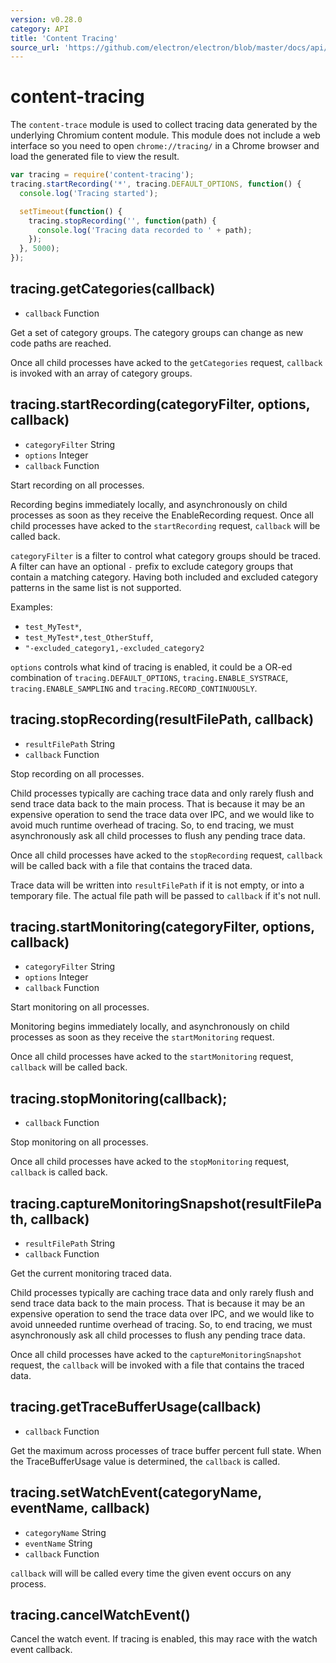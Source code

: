 ```yaml
---
version: v0.28.0
category: API
title: 'Content Tracing'
source_url: 'https://github.com/electron/electron/blob/master/docs/api/content-tracing.md'
---
```


# content-tracing

The `content-trace` module is used to collect tracing data generated by the
underlying Chromium content module. This module does not include a web interface
so you need to open `chrome://tracing/` in a Chrome browser and load the generated
file to view the result.

```javascript
var tracing = require('content-tracing');
tracing.startRecording('*', tracing.DEFAULT_OPTIONS, function() {
  console.log('Tracing started');

  setTimeout(function() {
    tracing.stopRecording('', function(path) {
      console.log('Tracing data recorded to ' + path);
    });
  }, 5000);
});
```

## tracing.getCategories(callback)

* `callback` Function

Get a set of category groups. The category groups can change as new code paths
are reached.

Once all child processes have acked to the `getCategories` request, `callback`
is invoked with an array of category groups.

## tracing.startRecording(categoryFilter, options, callback)

* `categoryFilter` String
* `options` Integer
* `callback` Function

Start recording on all processes.

Recording begins immediately locally, and asynchronously on child processes
as soon as they receive the EnableRecording request. Once all child processes
have acked to the `startRecording` request, `callback` will be called back.

`categoryFilter` is a filter to control what category groups should be
traced. A filter can have an optional `-` prefix to exclude category groups
that contain a matching category. Having both included and excluded
category patterns in the same list is not supported.

Examples:

* `test_MyTest*`,
* `test_MyTest*,test_OtherStuff`,
* `"-excluded_category1,-excluded_category2`

`options` controls what kind of tracing is enabled, it could be a OR-ed
combination of `tracing.DEFAULT_OPTIONS`, `tracing.ENABLE_SYSTRACE`,
`tracing.ENABLE_SAMPLING` and `tracing.RECORD_CONTINUOUSLY`.

## tracing.stopRecording(resultFilePath, callback)

* `resultFilePath` String
* `callback` Function

Stop recording on all processes.

Child processes typically are caching trace data and only rarely flush and send
trace data back to the main process. That is because it may be an expensive
operation to send the trace data over IPC, and we would like to avoid much
runtime overhead of tracing. So, to end tracing, we must asynchronously ask all
child processes to flush any pending trace data.

Once all child processes have acked to the `stopRecording` request, `callback`
will be called back with a file that contains the traced data.

Trace data will be written into `resultFilePath` if it is not empty, or into a
temporary file. The actual file path will be passed to `callback` if it's not
null.

## tracing.startMonitoring(categoryFilter, options, callback)

* `categoryFilter` String
* `options` Integer
* `callback` Function

Start monitoring on all processes.

Monitoring begins immediately locally, and asynchronously on child processes as
soon as they receive the `startMonitoring` request.

Once all child processes have acked to the `startMonitoring` request,
`callback` will be called back.

## tracing.stopMonitoring(callback);

* `callback` Function

Stop monitoring on all processes.

Once all child processes have acked to the `stopMonitoring` request, `callback`
is called back.

## tracing.captureMonitoringSnapshot(resultFilePath, callback)

* `resultFilePath` String
* `callback` Function

Get the current monitoring traced data.

Child processes typically are caching trace data and only rarely flush and send
trace data back to the main process. That is because it may be an expensive
operation to send the trace data over IPC, and we would like to avoid unneeded 
runtime overhead of tracing. So, to end tracing, we must asynchronously ask all
child processes to flush any pending trace data.

Once all child processes have acked to the `captureMonitoringSnapshot` request,
the `callback` will be invoked with a file that contains the traced data.


## tracing.getTraceBufferUsage(callback)

* `callback` Function

Get the maximum across processes of trace buffer percent full state. When the
TraceBufferUsage value is determined, the `callback` is called.

## tracing.setWatchEvent(categoryName, eventName, callback)

* `categoryName` String
* `eventName` String
* `callback` Function

`callback` will will be called every time the given event occurs on any
process.

## tracing.cancelWatchEvent()

Cancel the watch event. If tracing is enabled, this may race with the watch
event callback.
